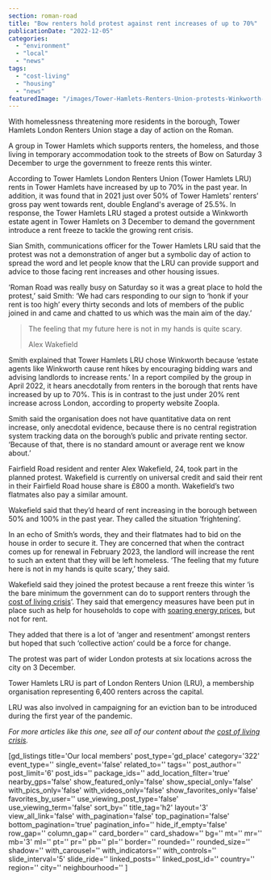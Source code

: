 ```yaml
---
section: roman-road
title: "Bow renters hold protest against rent increases of up to 70%"
publicationDate: "2022-12-05"
categories: 
  - "environment"
  - "local"
  - "news"
tags: 
  - "cost-living"
  - "housing"
  - "news"
featuredImage: "/images/Tower-Hamlets-Renters-Union-protests-Winkworth-Roman-Road-Bow.jpg"
---
```


With homelessness threatening more residents in the borough, Tower Hamlets London Renters Union stage a day of action on the Roman.

A group in Tower Hamlets which supports renters, the homeless, and those living in temporary accommodation took to the streets of Bow on Saturday 3 December to urge the government to freeze rents this winter.

According to Tower Hamlets London Renters Union (Tower Hamlets LRU) rents in Tower Hamlets have increased by up to 70% in the past year. In addition, it was found that in 2021 just over 50% of Tower Hamlets’ renters’ gross pay went towards rent, double England's average of 25.5%. In response, the Tower Hamlets LRU staged a protest outside a Winkworth estate agent in Tower Hamlets on 3 December to demand the government introduce a rent freeze to tackle the growing rent crisis.

Sian Smith, communications officer for the Tower Hamlets LRU said that the protest was not a demonstration of anger but a symbolic day of action to spread the word and let people know that the LRU can provide support and advice to those facing rent increases and other housing issues. 

‘Roman Road was really busy on Saturday so it was a great place to hold the protest,’ said Smith: ‘We had cars responding to our sign to ‘honk if your rent is too high’ every thirty seconds and lots of members of the public joined in and came and chatted to us which was the main aim of the day.’ 

> The feeling that my future here is not in my hands is quite scary.
> 
> Alex Wakefield

Smith explained that Tower Hamlets LRU chose Winkworth because ‘estate agents like Winkworth cause rent hikes by encouraging bidding wars and advising landlords to increase rents.’ In a report compiled by the group in April 2022, it hears anecdotally from renters in the borough that rents have increased by up to 70%. This is in contrast to the just under 20% rent increase across London, according to property website Zoopla.

Smith said the organisation does not have quantitative data on rent increase, only anecdotal evidence, because there is no central registration system tracking data on the borough’s public and private renting sector. ‘Because of that, there is no standard amount or average rent we know about.’

Fairfield Road resident and renter Alex Wakefield, 24, took part in the planned protest. Wakefield is currently on universal credit and said their rent in their Fairfield Road house share is £800 a month. Wakefield’s two flatmates also pay a similar amount. 

Wakefield said that they’d heard of rent increasing in the borough between 50% and 100% in the past year. They called the situation ‘frightening’. 

In an echo of Smith’s words, they and their flatmates had to bid on the house in order to secure it. They are concerned that when the contract comes up for renewal in February 2023, the landlord will increase the rent to such an extent that they will be left homeless. ‘The feeling that my future here is not in my hands is quite scary,’ they said. 

Wakefield said they joined the protest because a rent freeze this winter ‘is the bare minimum the government can do to support renters through the [cost of living crisis](https://romanroadlondon.com/cost-living-crisis-working-overtime/)’. They said that emergency measures have been put in place such as help for households to cope with [soaring energy prices](https://romanroadlondon.com/cost-of-living-energy-crisis-tower-hamlets/), but not for rent. 

They added that there is a lot of ‘anger and resentment’ amongst renters but hoped that such ‘collective action’ could be a force for change. 

The protest was part of wider London protests at six locations across the city on 3 December. 

Tower Hamlets LRU is part of London Renters Union (LRU), a membership organisation representing 6,400 renters across the capital. 

LRU was also involved in campaigning for an eviction ban to be introduced during the first year of the pandemic. 

_For more articles like this one, see all of our content about the_ [_cost of living crisis_](https://romanroadlondon.com/articles/cost-living/)_._ 

\[gd\_listings title='Our local members' post\_type='gd\_place' category='322' event\_type='' single\_event='false' related\_to='' tags='' post\_author='' post\_limit='6' post\_ids='' package\_ids='' add\_location\_filter='true' nearby\_gps='false' show\_featured\_only='false' show\_special\_only='false' with\_pics\_only='false' with\_videos\_only='false' show\_favorites\_only='false' favorites\_by\_user='' use\_viewing\_post\_type='false' use\_viewing\_term='false' sort\_by='' title\_tag='h2' layout='3' view\_all\_link='false' with\_pagination='false' top\_pagination='false' bottom\_pagination='true' pagination\_info='' hide\_if\_empty='false' row\_gap='' column\_gap='' card\_border='' card\_shadow='' bg='' mt='' mr='' mb='3' ml='' pt='' pr='' pb='' pl='' border='' rounded='' rounded\_size='' shadow='' with\_carousel='' with\_indicators='' with\_controls='' slide\_interval='5' slide\_ride='' linked\_posts='' linked\_post\_id='' country='' region='' city='' neighbourhood='' \]
